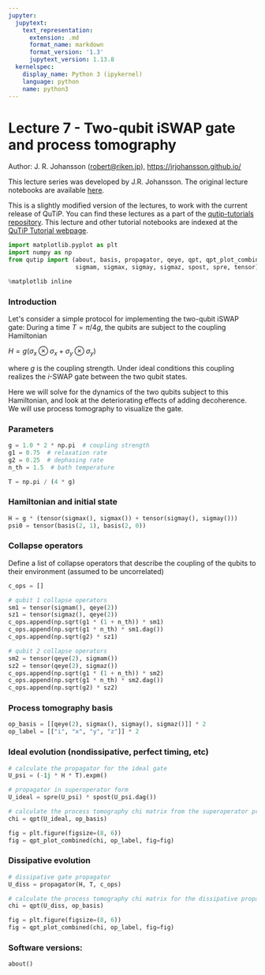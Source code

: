 ```yaml
---
jupyter:
  jupytext:
    text_representation:
      extension: .md
      format_name: markdown
      format_version: '1.3'
      jupytext_version: 1.13.8
  kernelspec:
    display_name: Python 3 (ipykernel)
    language: python
    name: python3
---
```


# Lecture 7 - Two-qubit iSWAP gate and process tomography

Author: J. R. Johansson (robert@riken.jp), https://jrjohansson.github.io/

This lecture series was developed by J.R. Johansson. The original lecture notebooks are available [here](https://github.com/jrjohansson/qutip-lectures).

This is a slightly modified version of the lectures, to work with the current release of QuTiP. You can find these lectures as a part of the [qutip-tutorials repository](https://github.com/qutip/qutip-tutorials). This lecture and other tutorial notebooks are indexed at the [QuTiP Tutorial webpage](https://qutip.org/tutorials.html).

```python
import matplotlib.pyplot as plt
import numpy as np
from qutip import (about, basis, propagator, qeye, qpt, qpt_plot_combined,
                   sigmam, sigmax, sigmay, sigmaz, spost, spre, tensor)

%matplotlib inline
```

### Introduction

Let's consider a simple protocol for implementing the two-qubit iSWAP gate: During a time $T=\pi/4g$, the qubits are subject to the coupling Hamiltonian 

$\displaystyle H = g \left(\sigma_x\otimes\sigma_x + \sigma_y\otimes\sigma_y\right)$

where $g$ is the coupling strength. Under ideal conditions this coupling realizes the $i$-SWAP gate between the two qubit states. 

Here we will solve for the dynamics of the two qubits subject to this Hamiltonian, and look at the deteriorating effects of adding decoherence. We will use process tomography to visualize the gate.


### Parameters

```python
g = 1.0 * 2 * np.pi  # coupling strength
g1 = 0.75  # relaxation rate
g2 = 0.25  # dephasing rate
n_th = 1.5  # bath temperature

T = np.pi / (4 * g)
```

### Hamiltonian and initial state

```python
H = g * (tensor(sigmax(), sigmax()) + tensor(sigmay(), sigmay()))
psi0 = tensor(basis(2, 1), basis(2, 0))
```

### Collapse operators

Define a list of collapse operators that describe the coupling of the qubits to their environment (assumed to be uncorrelated)

```python
c_ops = []

# qubit 1 collapse operators
sm1 = tensor(sigmam(), qeye(2))
sz1 = tensor(sigmaz(), qeye(2))
c_ops.append(np.sqrt(g1 * (1 + n_th)) * sm1)
c_ops.append(np.sqrt(g1 * n_th) * sm1.dag())
c_ops.append(np.sqrt(g2) * sz1)

# qubit 2 collapse operators
sm2 = tensor(qeye(2), sigmam())
sz2 = tensor(qeye(2), sigmaz())
c_ops.append(np.sqrt(g1 * (1 + n_th)) * sm2)
c_ops.append(np.sqrt(g1 * n_th) * sm2.dag())
c_ops.append(np.sqrt(g2) * sz2)
```

### Process tomography basis

```python
op_basis = [[qeye(2), sigmax(), sigmay(), sigmaz()]] * 2
op_label = [["i", "x", "y", "z"]] * 2
```

### Ideal evolution (nondissipative, perfect timing, etc)

```python
# calculate the propagator for the ideal gate
U_psi = (-1j * H * T).expm()
```

```python
# propagator in superoperator form
U_ideal = spre(U_psi) * spost(U_psi.dag())
```

```python
# calculate the process tomography chi matrix from the superoperator propagator
chi = qpt(U_ideal, op_basis)
```

```python
fig = plt.figure(figsize=(8, 6))
fig = qpt_plot_combined(chi, op_label, fig=fig)
```

### Dissipative evolution

```python
# dissipative gate propagator
U_diss = propagator(H, T, c_ops)
```

```python
# calculate the process tomography chi matrix for the dissipative propagator
chi = qpt(U_diss, op_basis)
```

```python
fig = plt.figure(figsize=(8, 6))
fig = qpt_plot_combined(chi, op_label, fig=fig)
```

### Software versions:

```python
about()
```
